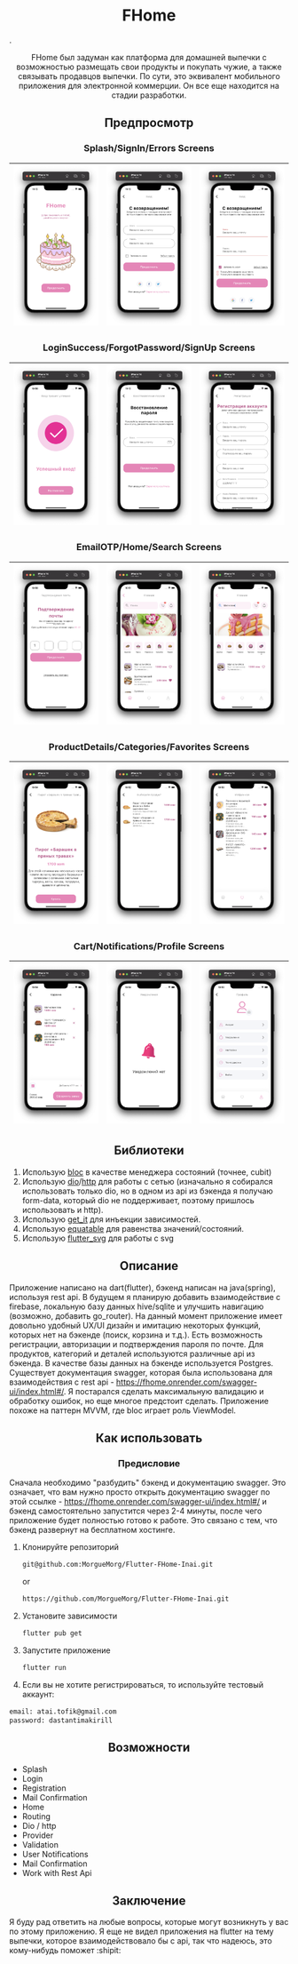 <h1 align="center"> FHome </h1>.

<p align="center"> FHome был задуман как платформа для домашней выпечки с возможностью размещать свои продукты и покупать чужие, а также связывать продавцов выпечки. По сути, это эквивалент мобильного приложения для электронной коммерции. Он все еще находится на стадии разработки. </p>

<h2 align="center"> Предпросмотр </h2>

<h3 align="center"> Splash/SignIn/Errors Screens </h3>

| ![screen1](/assets/results/splash.png) | ![screen2](/assets/results/sign_in.png) | ![screen3](/assets/results/login_errors.png) |
| :------------------------------------: | :-------------------------------------: | :------------------------------------------: |

<h3 align="center"> LoginSuccess/ForgotPassword/SignUp Screens </h3>

| ![screen1](/assets/results/login_success.png) | ![screen2](/assets/results/forgot_password.png) | ![screen3](/assets/results/sign_up.png) |
| :-------------------------------------------: | :---------------------------------------------: | :-------------------------------------: |

<h3 align="center"> EmailOTP/Home/Search Screens </h3>

| ![screen1](/assets/results/email_otp.png) | ![screen2](/assets/results/home.png) | ![screen3](/assets/results/search.png) |
| :---------------------------------------: | :----------------------------------: | :------------------------------------: |

<h3 align="center"> ProductDetails/Categories/Favorites Screens </h3>

| ![screen1](/assets/results/details.png) | ![screen2](/assets/results/categories.png) | ![screen3](/assets/results/favorites.png) |
| :-------------------------------------: | :----------------------------------------: | :---------------------------------------: |

<h3 align="center"> Cart/Notifications/Profile Screens </h3>

| ![screen1](/assets/results/cart.png) | ![screen2](/assets/results/notices.png) | ![screen3](/assets/results/profile.png) |
| :----------------------------------: | :-------------------------------------: | :-------------------------------------: |

<h2 align="center"> Библиотеки </h2>

1. Использую [bloc](https://pub.dev/packages/flutter_bloc) в качестве менеджера состояний (точнее, cubit)
2. Использую [dio](https://pub.dev/packages/dio)/[http](https://pub.dev/packages/http) для работы с сетью (изначально я собирался использовать только dio, но в одном из api из бэкенда я получаю form-data, который dio не поддерживает, поэтому пришлось использовать и http).
3. Использую [get_it](https://pub.dev/packages/get_it) для инъекции зависимостей.
4. Использую [equatable](https://pub.dev/packages/equatable) для равенства значений/состояний.
5. Использую [flutter_svg](https://pub.dev/packages/flutter_svg) для работы с svg

<h2 align="center"> Описание </h2>

Приложение написано на dart(flutter), бэкенд написан на java(spring), используя rest api. В будущем я планирую добавить взаимодействие с firebase, локальную базу данных hive/sqlite и улучшить навигацию (возможно, добавить go_router). На данный момент приложение имеет довольно удобный UX/UI дизайн и имитацию некоторых функций, которых нет на бэкенде (поиск, корзина и т.д.). Есть возможность регистрации, авторизации и подтверждения пароля по почте. Для продуктов, категорий и деталей используются различные api из бэкенда. В качестве базы данных на бэкенде используется Postgres. Существует документация swagger, которая была использована для взаимодействия с rest api - https://fhome.onrender.com/swagger-ui/index.html#/. Я постарался сделать максимальную валидацию и обработку ошибок, но еще многое предстоит сделать. Приложение похоже на паттерн MVVM, где bloc играет роль ViewModel.

<h2 align="center"> Как использовать </h2>
<h3 align="center"> Предисловие </h3>

Сначала необходимо "разбудить" бэкенд и документацию swagger. Это означает, что вам нужно просто открыть документацию swagger по этой ссылке - https://fhome.onrender.com/swagger-ui/index.html#/ и бэкенд самостоятельно запустится через 2-4 минуты, после чего приложение будет полностью готово к работе. Это связано с тем, что бэкенд развернут на бесплатном хостинге.

1. Клонируйте репозиторий
   ```sh
   git@github.com:MorgueMorg/Flutter-FHome-Inai.git
   ```
   or
   ```sh
   https://github.com/MorgueMorg/Flutter-FHome-Inai.git
   ```
2. Установите зависимости
   ```sh
   flutter pub get
   ```
3. Запустите приложение

   ```sh
   flutter run
   ```

4. Если вы не хотите регистрироваться, то используйте тестовый аккаунт:

```
email: atai.tofik@gmail.com
password: dastantimakirill
```

<h2 align="center"> Возможности </h2>

- Splash
- Login
- Registration
- Mail Confirmation
- Home
- Routing
- Dio / http
- Provider
- Validation
- User Notifications
- Mail Confirmation
- Work with Rest Api

<h2 align="center"> Заключение </h2>

Я буду рад ответить на любые вопросы, которые могут возникнуть у вас по этому приложению. Я еще не видел приложения на flutter на тему выпечки, которое взаимодействовало бы с api, так что надеюсь, это кому-нибудь поможет :shipit:
